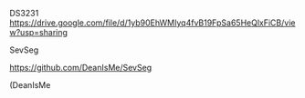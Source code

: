 
DS3231
https://drive.google.com/file/d/1yb90EhWMIyq4fvB19FpSa65HeQlxFiCB/view?usp=sharing


SevSeg

https://github.com/DeanIsMe/SevSeg

(DeanIsMe
